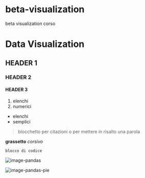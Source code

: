 # beta-visualization
beta visualization corso


# Data Visualization

## HEADER 1

### HEADER 2

#### HEADER 3

1. elenchi
2. numerici

* elenchi
* semplici

> blocchetto per citazioni o per mettere in risalto una parola

**grassetto**
*corsivo*

``` blocco di codice ```

![image-pandas](image-pandas.png)

![image-pandas-pie](image-pandas-pie.png)

